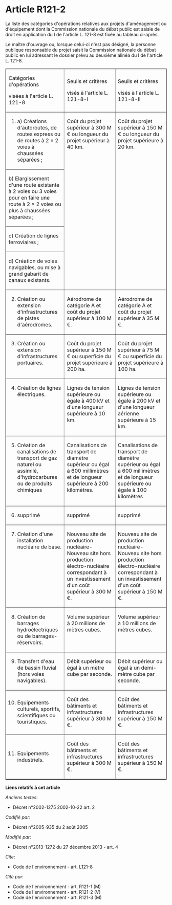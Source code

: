 # Article R121-2

La liste des catégories d'opérations relatives aux projets d'aménagement ou d'équipement dont la Commission nationale du
débat public est saisie de droit en application du I de l'article L. 121-8 est fixée au tableau ci-après. 

Le maître d'ouvrage ou, lorsque celui-ci n'est pas désigné, la personne publique responsable du projet saisit la Commission
nationale du débat public en lui adressant le dossier prévu au deuxième alinéa du I de l'article L. 121-8. 

<table cellpadding="0" cellspacing="0" width="750" border="1" align="center">
  <tbody>
    <tr>
      <td width="192">

Catégories d'opérations 

visées à l'article L. 121-8

</td>
      <td width="211">

Seuils et critères 

visés à l'article L. 121-8-I 

</td>
      <td width="212">

Seuils et critères 

visés à l'article L. 121-8-II 

</td>
    </tr>
    <tr>
      <td valign="top" align="left">

1. a) Créations d'autoroutes, de routes express ou de routes à 2 × 2 voies à chaussées séparées ; 

</td>
      <td align="left" valign="top" rowspan="4">

Coût du projet supérieur à 300 M € ou longueur du projet supérieur à 40 km. 

</td>
      <td rowspan="4" valign="top" align="left">

Coût du projet supérieur à 150 M € ou longueur du projet supérieure à 20 km. 

</td>
    </tr>
    <tr>
      <td width="192">

b) Elargissement d'une route existante à 2 voies ou 3 voies pour en faire une route à 2 × 2 voies ou plus à chaussées
séparées ; 

</td>
    </tr>
    <tr>
      <td width="192">

c) Création de lignes ferroviaires ; 

</td>
    </tr>
    <tr>
      <td width="192">

d) Création de voies navigables, ou mise à grand gabarit de canaux existants. 

</td>
    </tr>
    <tr>
      <td width="192">

2. Création ou extension d'infrastructures de pistes d'aérodromes. 

</td>
      <td width="211">

Aérodrome de catégorie A et coût du projet supérieur à 100 M €. 

</td>
      <td width="212">

Aérodrome de catégorie A et coût du projet supérieur à 35 M €. 

</td>
    </tr>
    <tr>
      <td valign="top" align="left">

3. Création ou extension d'infrastructures portuaires. 

</td>
      <td valign="top" align="left">

Coût du projet supérieur à 150 M € ou superficie du projet supérieure à 200 ha. 

</td>
      <td align="left" valign="top">

Coût du projet supérieur à 75 M € ou superficie du projet supérieure à 100 ha. 

</td>
    </tr>
    <tr>
      <td align="left" valign="top">

4. Création de lignes électriques. 

</td>
      <td valign="top" align="left">

Lignes de tension supérieure ou égale à 400 kV et d'une longueur supérieure à 10 km. 

</td>
      <td valign="top" align="left">

Lignes de tension supérieure ou égale à 200 kV et d'une longueur aérienne supérieure à 15 km. 

</td>
    </tr>
    <tr>
      <td valign="top" align="left">

5. Création de            canalisations de transport de gaz naturel ou assimilé, d'hydrocarbures ou de produits chimiques 

</td>
      <td valign="top" align="left">

Canalisations de transport de diamètre supérieur ou égal à 600 millimètres et de longueur supérieure à 200 kilomètres. 

</td>
      <td align="left" valign="top">

Canalisations de transport de diamètre supérieur ou égal à 600 millimètres et de longueur supérieure ou égale à 100
kilomètres 

</td>
    </tr>
    <tr>
      <td align="left" valign="top">

6. supprimé 

</td>
      <td align="left" valign="top">

supprimé 

</td>
      <td valign="top" align="left">

supprimé 

</td>
    </tr>
    <tr>
      <td align="left" valign="top">

7. Création d'une installation nucléaire de base. 

</td>
      <td valign="top" align="left">

Nouveau site de production nucléaire-Nouveau site hors production électro-nucléaire correspondant à un investissement d'un
coût supérieur à 300 M €. 

</td>
      <td valign="top" align="left">

Nouveau site de production nucléaire-Nouveau site hors production électro-nucléaire correspondant à un investissement d'un
coût supérieur à 150 M €. 

</td>
    </tr>
    <tr>
      <td align="left" valign="top">

8. Création de barrages hydroélectriques ou de barrages-réservoirs. 

</td>
      <td align="left" valign="top">

Volume supérieur à 20 millions de mètres cubes. 

</td>
      <td align="left" valign="top">

Volume supérieur à 10 millions de mètres cubes. 

</td>
    </tr>
    <tr>
      <td valign="top" align="left">

9. Transfert d'eau de bassin fluvial (hors voies navigables). 

</td>
      <td valign="top" align="left">

Débit supérieur ou égal à un mètre cube par seconde. 

</td>
      <td valign="top" align="left">

Débit supérieur ou égal à un demi-mètre cube par seconde. 

</td>
    </tr>
    <tr>
      <td width="192">

10. Equipements culturels, sportifs, scientifiques ou touristiques. 

</td>
      <td width="211">

Coût des bâtiments et infrastructures supérieur à 300 M €. 

</td>
      <td width="212">

Coût des bâtiments et infrastructures supérieur à 150 M €. 

</td>
    </tr>
    <tr>
      <td width="192">

11. Equipements industriels. 

</td>
      <td width="211">

Coût des bâtiments et infrastructures supérieur à 300 M €. 

</td>
      <td width="212">

Coût des bâtiments et infrastructures supérieur à 150 M €.

</td>
    </tr>
  </tbody>
</table>

**Liens relatifs à cet article**

_Anciens textes_:

  - Décret n°2002-1275 2002-10-22 art. 2

_Codifié par_:

  - Décret n°2005-935 du 2 août 2005

_Modifié par_:

  - Décret n°2013-1272 du 27 décembre 2013 - art. 4

_Cite_:

  - Code de l'environnement - art. L121-8

_Cité par_:

  - Code de l'environnement - art. R121-1 (M)
  - Code de l'environnement - art. R121-2 (V)
  - Code de l'environnement - art. R121-3 (M)
